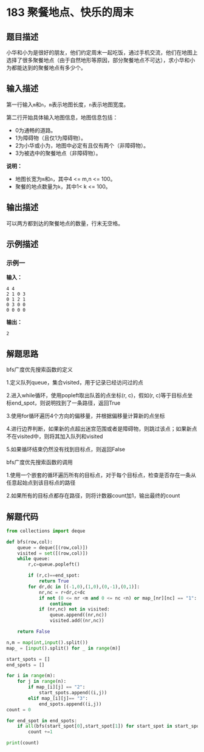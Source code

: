 # 183 聚餐地点、快乐的周末

## 题目描述

小华和小为是很好的朋友，他们约定周末一起吃饭，通过手机交流，他们在地图上选择了很多聚餐地点（由于自然地形等原因，部分聚餐地点不可达），求小华和小为都能达到的聚餐地点有多少个。

## 输入描述

第一行输入`m`和`n`，`m`表示地图长度，`n`表示地图宽度。

第二行开始具体输入地图信息，地图信息包括：
- 0为通畅的道路。
- 1为障碍物（且仅1为障碍物）。
- 2为小华或小为，地图中必定有且仅有两个（非障碍物）。
- 3为被选中的聚餐地点（非障碍物）。

**说明：**  

- 地图长宽为`m`和`n`，其中4 <= m,n <= 100。
- 聚餐的地点数量为`k`，其中1< k <= 100。

## 输出描述

可以两方都到达的聚餐地点的数量，行末无空格。

## 示例描述

### 示例一

**输入：**

```text
4 4 
2 1 0 3
0 1 2 1
0 3 0 0
0 0 0 0
```

**输出：**

```text
2
```

## 解题思路

bfs广度优先搜索函数的定义

1.定义队列queue，集合visited，用于记录已经访问过的点

2.进入while循环，使用popleft取出队首的点坐标(r, c)，假如(r, c)等于目标点坐标end_spot，则说明找到了一条路径，返回True

3.使用for循环遍历4个方向的偏移量，并根据偏移量计算新的点坐标

4.进行边界判断，如果新的点超出迷宫范围或者是障碍物，则跳过该点；如果新点不在visited中，则将其加入队列和visited

5.如果循环结束仍然没有找到目标点，则返回False

bfs广度优先搜索函数的调用

1.使用一个嵌套的循环遍历所有的目标点，对于每个目标点，检查是否存在一条从任意起始点到该目标点的路径

2.如果所有的目标点都存在路径，则将计数器count加1，输出最终的count



## 解题代码

```python
from collections import deque

def bfs(row,col):
    queue = deque([(row,col)])
    visited = set([(row,col)])
    while queue:
        r,c=queue.popleft()

        if (r,c)==end_spot:
            return True
        for dr,dc in [(-1,0),(1,0),(0,-1),(0,1)]:
            nr,nc = r+dr,c+dc
            if not (0 <= nr <m and 0 <= nc <n) or map_[nr][nc] == "1":
                continue
            if (nr,nc) not in visited:
                queue.append((nr,nc))
                visited.add((nr,nc))

    return False

n,m = map(int,input().split())
map_ = [input().split() for _ in range(m)]

start_spots = []
end_spots = []

for i in range(m):
    for j in range(n):
        if map_[i][j] == "2":
            start_spots.append((i,j))
        elif map_[i][j]== "3":
            end_spots.append((i,j))
count = 0

for end_spot in end_spots:
    if all(bfs(start_spot[0],start_spot[1]) for start_spot in start_spots):
        count +=1

print(count)
```

